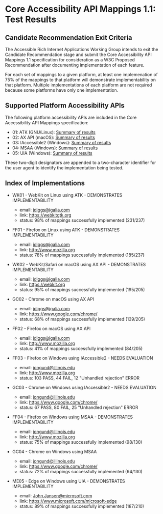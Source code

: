 Core Accessibility API Mappings 1.1: Test Results
=================================================

Candidate Recommendation Exit Criteria
--------------------------------------

The Accessible Rich Internet Applications Working Group intends to exit the
Candidate Recommendation stage and submit the Core Accessibility API Mappings 1.1
specification for consideration as a W3C Proposed Recommendation after documenting
implementation of each feature.

For each set of mappings to a given platform, at least one implemenation of 75% of
the mappings to that platform will demonstrate implementability on that platform.
Multiple implementations of each platform are not required because some platforms
have only one implementation.

Supported Platform Accessibility APIs
-------------------------------------

The following platform accessibility APIs are included in the Core Accessibility
API Mappings specification:

* 01: ATK (GNU/Linux): [Summary of results](atk/all.html)
* 02: AX API (macOS): [Summary of results](axapi/all.html)
* 03: IAccessible2 (Windows): [Summary of results](ia2/all.html)
* 04: MSAA (Windows): [Summary of results](msaa/all.html)
* 05: UIA (Windows): [Summary of results](uia/all.html)

These two-digit designators are appended to a two-character identifier for the
user agent to identify the implementation being tested.

Index of Implementations
------------------------

* WK01 - WebKit on Linux using ATK - DEMONSTRATES IMPLEMENTABILITY
  * email: jdiggs@igalia.com
  * link: <https://webkitgtk.org>
  * status: 98% of mappings successfully implemented (231/237)

* FF01 - Firefox on Linux using ATK - DEMONSTRATES IMPLEMENTABILITY
  * email: jdiggs@igalia.com
  * link: <http://www.mozilla.org>
  * status: 78% of mappings successfully implemented (185/237)

* WK02 - WebKit/Safari on macOS using AX API - DEMONSTRATES IMPLEMENTABILITY
  * email: jdiggs@igalia.com
  * link: <https://webkit.org>
  * status: 95% of mappings successfully implemented (195/205)

* GC02 - Chrome on macOS using AX API
  * email: jdiggs@igalia.com
  * link: <https://www.google.com/chrome/>
  * status: 68% of mappings successfully implemented (139/205)

* FF02 - Firefox on macOS using AX API
  * email: jdiggs@igalia.com
  * link: <http://www.mozilla.org>
  * status: 41% of mappings successfully implemented (84/205)

* FF03 - Firefox on Windows using IAccessible2 - NEEDS EVALUATION
  * email: jongund@illinois.edu
  * link: <http://www.mozilla.org>
  * status: 103 PASS, 44 FAIL, 12 "Unhandled rejection" ERROR

* GC03 - Chrome on Windows using IAccessible2 - NEEDS EVALUATION
  * email: jongund@illinois.edu
  * link: <https://www.google.com/chrome/>
  * status: 67 PASS, 80 FAIL, 25 "Unhandled rejection" ERROR

* FF04 - Firefox on Windows using MSAA - DEMONSTRATES IMPLEMENTABILITY
  * email: jongund@illinois.edu
  * link: <http://www.mozilla.org>
  * status: 75% of mappings successfully implemented (98/130)

* GC04 - Chrome on Windows using MSAA
  * email: jongund@illinois.edu
  * link: <https://www.google.com/chrome/>
  * status: 72% of mappings successfully implemented (94/130)

* ME05 - Edge on Windows using UIA - DEMONSTRATES IMPLEMENTABILITY
  * email: John.Jansen@microsoft.com
  * link: <https://www.microsoft.com/microsoft-edge>
  * status: 89% of mappings successfully implemented (187/210)